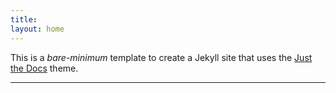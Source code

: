 ```yaml
---
title: 
layout: home
---
```


This is a *bare-minimum* template to create a Jekyll site that uses the [Just the Docs] theme.

----

[Just the Docs]: https://just-the-docs.github.io/just-the-docs/

